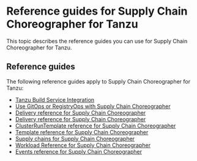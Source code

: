 # Reference guides for Supply Chain Choreographer for Tanzu

This topic describes the reference guides you can use for Supply Chain Choreographer for Tanzu.

## <a id='how-to'></a> Reference guides

The following reference guides apply to Supply Chain Choreographer for Tanzu:

- [Tanzu Build Service Integration](tbs.hbs.md)
- [Use GitOps or RegistryOps with Supply Chain Choreographer](gitops-vs-regops.hbs.md)
- [Delivery reference for Supply Chain Choreographer](git.hbs.md)
- [Delivery reference for Supply Chain Choreographer](ootb-delivery-reference.hbs.md)
- [ClusterRunTemplate reference for Supply Chain Choreographer](ootb-cluster-run-template-reference.hbs.md)
- [Template reference for Supply Chain Choreographer](ootb-template-reference.hbs.md)
- [Supply chains for Supply Chain Choreographer](ootb-supply-chain-reference.hbs.md)
- [Workload Reference for Supply Chain Choreographer](workload-reference.hbs.md)
- [Events reference for Supply Chain Choreographer](events.hbs.md)
